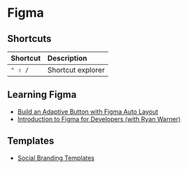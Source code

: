 # Figma

## Shortcuts

| Shortcut | Description       |
| :------- | :---------------- |
| `⌃ ⇧ /`  | Shortcut explorer |

## Learning Figma

- [Build an Adaptive Button with Figma Auto Layout](https://egghead.io/lessons/figma-build-an-adaptive-button-with-figma-auto-layout)
- [Introduction to Figma for Developers (with Ryan Warner)](https://www.youtube.com/watch?v=cvJNN4vWHjk&)

## Templates

- [Social Branding Templates](https://www.youtube.com/watch?time_continue=34&v=k9WbGAMbDRE)
